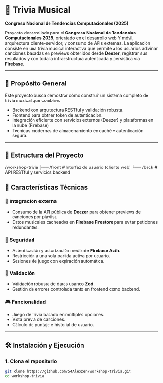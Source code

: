 # 🎵 Trivia Musical  
**Congreso Nacional de Tendencias Computacionales (2025)**

Proyecto desarrollado para el **Congreso Nacional de Tendencias Computacionales 2025**, orientado en el desarrollo web Y móvil, arquitectura cliente-servidor, y consumo de APIs externas. La aplicación consiste en una trivia musical interactiva que permite a los usuarios adivinar canciones basadas en previews obtenidos desde **Deezer**, registrar sus resultados y con toda la infraestructura autenticada y persistida vía **Firebase**.

---

## 🎯 Propósito General

Este proyecto busca demostrar cómo construir un sistema completo de trivia musical que combine:

- Backend con arquitectura RESTful y validación robusta.
- Frontend para obtner token de autenticación.
- Integración eficiente con servicios externos (Deezer) y plataformas en la nube (Firebase).
- Técnicas modernas de almacenamiento en caché y autenticación segura.

---

## 🧩 Estructura del Proyecto

/workshop-trivia
├── /front    # Interfaz de usuario (cliente web)
└── /back     # API RESTful y servicios backend

## 🚀 Características Técnicas

### 🔁 Integración externa
- Consumo de la API pública de **Deezer** para obtener previews de canciones por playlist.
- Datos musicales cacheados en **Firebase Firestore** para evitar peticiones redundantes.

### 🔐 Seguridad
- Autenticación y autorización mediante **Firebase Auth**.
- Restricción a una sola partida activa por usuario.
- Sesiones de juego con expiración automática.

### 🧠 Validación
- Validación robusta de datos usando **Zod**.
- Gestión de errores controlada tanto en frontend como backend.

### 🎮 Funcionalidad
- Juego de trivia basado en múltiples opciones.
- Vista previa de canciones.
- Cálculo de puntaje e historial de usuario.

---

## 🛠 Instalación y Ejecución

### 1. Clona el repositorio

```bash
git clone https://github.com/54Alexzen/workshop-trivia.git
cd workshop-trivia